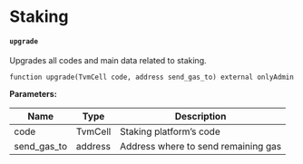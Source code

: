 # Staking 

#### **`upgrade`**	

Upgrades all codes and main data related to staking.

```
function upgrade(TvmCell code, address send_gas_to) external onlyAdmin
```

**Parameters:**

| Name        | Type    | Description                         |
|-------------|---------|-------------------------------------|
| code        | TvmCell | Staking platform’s code             |
| send_gas_to | address | Address where to send remaining gas |
